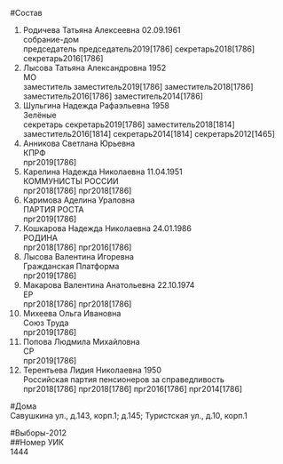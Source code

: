 #Состав  
1. Родичева Татьяна Алексеевна 02.09.1961  
    собрание-дом  
    председатель председатель2019[1786] секретарь2018[1786] секретарь2016[1786]  
2. Лысова Татьяна Александровна 1952  
    МО  
    заместитель заместитель2019[1786] заместитель2018[1786] заместитель2016[1786] заместитель2014[1786]  
3. Шульгина Надежда Рафаэльевна 1958  
    Зелёные  
    секретарь секретарь2019[1786] заместитель2018[1814] заместитель2016[1814] секретарь2014[1814] секретарь2012[1465]  
4. Анникова Светлана Юрьевна  
    КПРФ  
    прг2019[1786]  
5. Карелина Надежда Николаевна 11.04.1951  
    КОММУНИСТЫ РОССИИ  
    прг2018[1786] прг2018[1786]  
6. Каримова Аделина Ураловна  
    ПАРТИЯ РОСТА  
    прг2019[1786]  
7. Кошкарова Надежда Николаевна 24.01.1986  
    РОДИНА  
    прг2018[1786] прг2016[1786]  
8. Лысова Валентина Игоревна  
    Гражданская Платформа  
    прг2019[1786]  
9. Макарова Валентина Анатольевна 22.10.1974  
    ЕР  
    прг2018[1786] прг2018[1786]  
10. Михеева Ольга Ивановна  
    Союз Труда  
    прг2019[1786]  
11. Попова Людмила Михайловна  
    СР  
    прг2019[1786]  
12. Терентьева Лидия Николаевна 1950  
    Российская партия пенсионеров за справедливость  
    прг2018[1786] прг2018[1786] прг2016[1786] прг2014[1786]  
  
#Дома  
Савушкина ул., д.143, корп.1; д.145;  Туристская ул., д.10, корп.1  
  
#Выборы-2012  
##Номер УИК  
1444  
